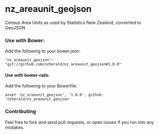nz_areaunit_geojson
============================

Census Area Units as used by Statistics New Zealand, converted to GeoJSON

### Use with Bower:

Add the following to your bower.json:

```
"nz_areaunit_geojson": "git://github.com/nzherald/nz_areaunit_geojson#1.0.0"
```

#### Use with bower-rails:

Add the following to your Bowerfile:

```
asset 'nz_areaunit_geojson', '1.0.0', github: 'nzherald/nz_areaunit_geojson'
```

### Contributing

Feel free to fork and send pull requests, or open issues if you run into
any mistakes.
